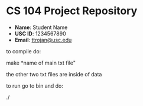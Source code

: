 # CS 104 Project Repository

- **Name**: Student Name
- **USC ID**: 1234567890
- **Email**: ttrojan@usc.edu



to compile do:

make *name of main txt file"



the other two txt files are inside of data


to run go to bin and do:

./
